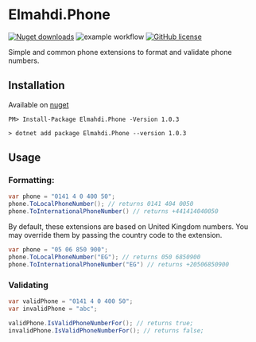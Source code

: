 # Elmahdi.Phone

[![Nuget downloads](https://img.shields.io/nuget/v/Elmahdi.Phone)](https://www.nuget.org/packages/Elmahdi.Phone/)
![example workflow](https://github.com/khaledelmahdi/phone/actions/workflows/dotnet.yml/badge.svg)
[![GitHub license](https://img.shields.io/github/license/khaledelmahdi/phone)](https://github.com/khaledelmahdi/phone)

Simple and common phone extensions to format and validate phone numbers.

## Installation

Available on [nuget](https://www.nuget.org/packages/Elmahdi.Phone/)

```
PM> Install-Package Elmahdi.Phone -Version 1.0.3
```

```
> dotnet add package Elmahdi.Phone --version 1.0.3
```

## Usage

### Formatting:

```c#
var phone = "0141 4 0 400 50";
phone.ToLocalPhoneNumber(); // returns 0141 404 0050
phone.ToInternationalPhoneNumber() // returns +441414040050
```

By default, these extensions are based on United Kingdom numbers. 
You may override them by passing the country code to the extension.

```c#
var phone = "05 06 850 900";
phone.ToLocalPhoneNumber("EG"); // returns 050 6850900
phone.ToInternationalPhoneNumber("EG") // returns +20506850900
```

### Validating

```c#
var validPhone = "0141 4 0 400 50";
var invalidPhone = "abc";

validPhone.IsValidPhoneNumberFor(); // returns true;
invalidPhone.IsValidPhoneNumberFor(); // returns false;
```


